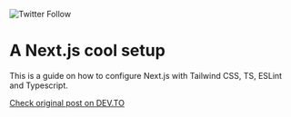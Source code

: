 ![Twitter Follow](https://img.shields.io/twitter/follow/alexandrudanpop?style=social)

# A Next.js cool setup
This is a guide on how to configure Next.js with Tailwind CSS, TS, ESLint and Typescript. 

[Check original post on DEV.TO](https://dev.to/alexandrudanpop/configuring-next-js-with-typescript-tailwind-css-eslint-jest-46ob)
